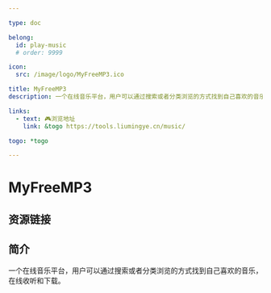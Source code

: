 ```yaml
---

type: doc

belong:
  id: play-music
  # order: 9999

icon:
  src: /image/logo/MyFreeMP3.ico

title: MyFreeMP3
description: 一个在线音乐平台，用户可以通过搜索或者分类浏览的方式找到自己喜欢的音乐，在线收听和下载。

links:
  - text: 🎮浏览地址
    link: &togo https://tools.liumingye.cn/music/

togo: *togo

---
```


<ShowLogo />

# MyFreeMP3

<ShowBreadcrumb />

## 资源链接

<ShowLinks />

## 简介

一个在线音乐平台，用户可以通过搜索或者分类浏览的方式找到自己喜欢的音乐，在线收听和下载。